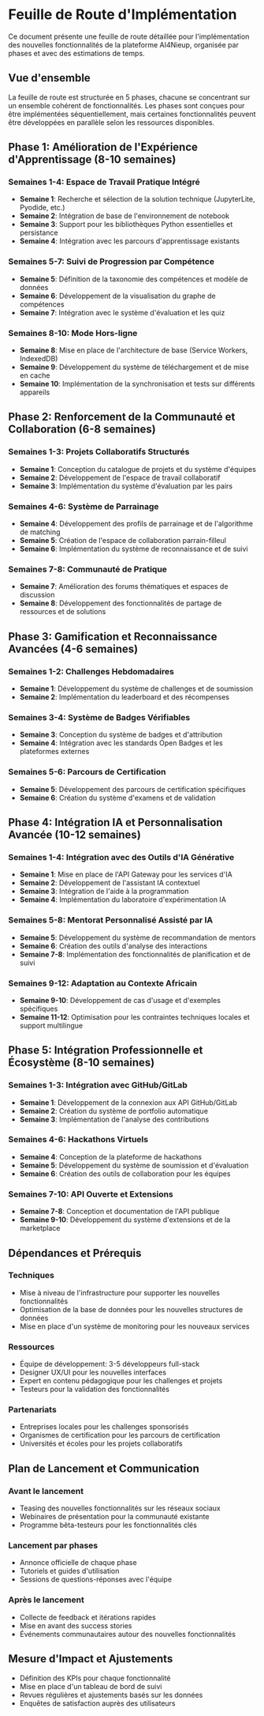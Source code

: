 # Feuille de Route d'Implémentation

Ce document présente une feuille de route détaillée pour l'implémentation des nouvelles fonctionnalités de la plateforme AI4Nieup, organisée par phases et avec des estimations de temps.

## Vue d'ensemble

La feuille de route est structurée en 5 phases, chacune se concentrant sur un ensemble cohérent de fonctionnalités. Les phases sont conçues pour être implémentées séquentiellement, mais certaines fonctionnalités peuvent être développées en parallèle selon les ressources disponibles.

## Phase 1: Amélioration de l'Expérience d'Apprentissage (8-10 semaines)

### Semaines 1-4: Espace de Travail Pratique Intégré

- **Semaine 1**: Recherche et sélection de la solution technique (JupyterLite, Pyodide, etc.)
- **Semaine 2**: Intégration de base de l'environnement de notebook
- **Semaine 3**: Support pour les bibliothèques Python essentielles et persistance
- **Semaine 4**: Intégration avec les parcours d'apprentissage existants

### Semaines 5-7: Suivi de Progression par Compétence

- **Semaine 5**: Définition de la taxonomie des compétences et modèle de données
- **Semaine 6**: Développement de la visualisation du graphe de compétences
- **Semaine 7**: Intégration avec le système d'évaluation et les quiz

### Semaines 8-10: Mode Hors-ligne

- **Semaine 8**: Mise en place de l'architecture de base (Service Workers, IndexedDB)
- **Semaine 9**: Développement du système de téléchargement et de mise en cache
- **Semaine 10**: Implémentation de la synchronisation et tests sur différents appareils

## Phase 2: Renforcement de la Communauté et Collaboration (6-8 semaines)

### Semaines 1-3: Projets Collaboratifs Structurés

- **Semaine 1**: Conception du catalogue de projets et du système d'équipes
- **Semaine 2**: Développement de l'espace de travail collaboratif
- **Semaine 3**: Implémentation du système d'évaluation par les pairs

### Semaines 4-6: Système de Parrainage

- **Semaine 4**: Développement des profils de parrainage et de l'algorithme de matching
- **Semaine 5**: Création de l'espace de collaboration parrain-filleul
- **Semaine 6**: Implémentation du système de reconnaissance et de suivi

### Semaines 7-8: Communauté de Pratique

- **Semaine 7**: Amélioration des forums thématiques et espaces de discussion
- **Semaine 8**: Développement des fonctionnalités de partage de ressources et de solutions

## Phase 3: Gamification et Reconnaissance Avancées (4-6 semaines)

### Semaines 1-2: Challenges Hebdomadaires

- **Semaine 1**: Développement du système de challenges et de soumission
- **Semaine 2**: Implémentation du leaderboard et des récompenses

### Semaines 3-4: Système de Badges Vérifiables

- **Semaine 3**: Conception du système de badges et d'attribution
- **Semaine 4**: Intégration avec les standards Open Badges et les plateformes externes

### Semaines 5-6: Parcours de Certification

- **Semaine 5**: Développement des parcours de certification spécifiques
- **Semaine 6**: Création du système d'examens et de validation

## Phase 4: Intégration IA et Personnalisation Avancée (10-12 semaines)

### Semaines 1-4: Intégration avec des Outils d'IA Générative

- **Semaine 1**: Mise en place de l'API Gateway pour les services d'IA
- **Semaine 2**: Développement de l'assistant IA contextuel
- **Semaine 3**: Intégration de l'aide à la programmation
- **Semaine 4**: Implémentation du laboratoire d'expérimentation IA

### Semaines 5-8: Mentorat Personnalisé Assisté par IA

- **Semaine 5**: Développement du système de recommandation de mentors
- **Semaine 6**: Création des outils d'analyse des interactions
- **Semaine 7-8**: Implémentation des fonctionnalités de planification et de suivi

### Semaines 9-12: Adaptation au Contexte Africain

- **Semaine 9-10**: Développement de cas d'usage et d'exemples spécifiques
- **Semaine 11-12**: Optimisation pour les contraintes techniques locales et support multilingue

## Phase 5: Intégration Professionnelle et Écosystème (8-10 semaines)

### Semaines 1-3: Intégration avec GitHub/GitLab

- **Semaine 1**: Développement de la connexion aux API GitHub/GitLab
- **Semaine 2**: Création du système de portfolio automatique
- **Semaine 3**: Implémentation de l'analyse des contributions

### Semaines 4-6: Hackathons Virtuels

- **Semaine 4**: Conception de la plateforme de hackathons
- **Semaine 5**: Développement du système de soumission et d'évaluation
- **Semaine 6**: Création des outils de collaboration pour les équipes

### Semaines 7-10: API Ouverte et Extensions

- **Semaine 7-8**: Conception et documentation de l'API publique
- **Semaine 9-10**: Développement du système d'extensions et de la marketplace

## Dépendances et Prérequis

### Techniques

- Mise à niveau de l'infrastructure pour supporter les nouvelles fonctionnalités
- Optimisation de la base de données pour les nouvelles structures de données
- Mise en place d'un système de monitoring pour les nouveaux services

### Ressources

- Équipe de développement: 3-5 développeurs full-stack
- Designer UX/UI pour les nouvelles interfaces
- Expert en contenu pédagogique pour les challenges et projets
- Testeurs pour la validation des fonctionnalités

### Partenariats

- Entreprises locales pour les challenges sponsorisés
- Organismes de certification pour les parcours de certification
- Universités et écoles pour les projets collaboratifs

## Plan de Lancement et Communication

### Avant le lancement

- Teasing des nouvelles fonctionnalités sur les réseaux sociaux
- Webinaires de présentation pour la communauté existante
- Programme bêta-testeurs pour les fonctionnalités clés

### Lancement par phases

- Annonce officielle de chaque phase
- Tutoriels et guides d'utilisation
- Sessions de questions-réponses avec l'équipe

### Après le lancement

- Collecte de feedback et itérations rapides
- Mise en avant des success stories
- Événements communautaires autour des nouvelles fonctionnalités

## Mesure d'Impact et Ajustements

- Définition des KPIs pour chaque fonctionnalité
- Mise en place d'un tableau de bord de suivi
- Revues régulières et ajustements basés sur les données
- Enquêtes de satisfaction auprès des utilisateurs
